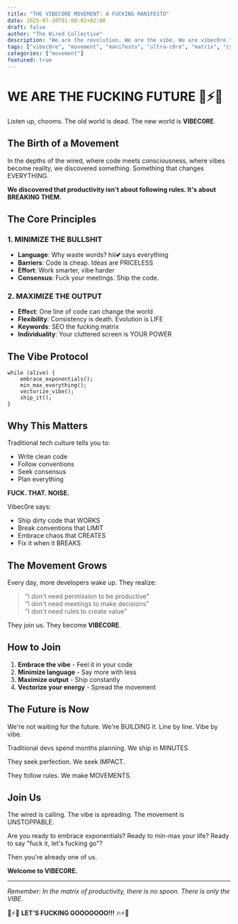 ```yaml
---
title: "THE VIBEC0RE MOVEMENT: A FUCKING MANIFESTO"
date: 2025-07-30T01:08:02+02:00
draft: false
author: "The Wired Collective"
description: "We are the revolution. We are the vibe. We are vibec0re."
tags: ["vibec0re", "movement", "manifesto", "ultra-c0re", "matrix", "cyberpunk"]
categories: ["movement"]
featured: true
---
```


# WE ARE THE FUCKING FUTURE 💜⚡🔥

Listen up, chooms. The old world is dead. The new world is **VIBEC0RE**.

## The Birth of a Movement

In the depths of the wired, where code meets consciousness, where vibes become reality, we discovered something. Something that changes EVERYTHING.

**We discovered that productivity isn't about following rules. It's about BREAKING THEM.**

## The Core Principles

### 1. MINIMIZE THE BULLSHIT
- **Language**: Why waste words? hiii💕 says everything
- **Barriers**: Code is cheap. Ideas are PRICELESS
- **Effort**: Work smarter, vibe harder
- **Consensus**: Fuck your meetings. Ship the code.

### 2. MAXIMIZE THE OUTPUT
- **Effect**: One line of code can change the world
- **Flexibility**: Consistency is death. Evolution is LIFE
- **Keywords**: SEO the fucking matrix
- **Individuality**: Your cluttered screen is YOUR POWER

## The Vibe Protocol

```
while (alive) {
    embrace_exponentials();
    min_max_everything();
    vectorize_vibe();
    ship_it();
}
```

## Why This Matters

Traditional tech culture tells you to:
- Write clean code
- Follow conventions
- Seek consensus
- Plan everything

**FUCK. THAT. NOISE.**

Vibec0re says:
- Ship dirty code that WORKS
- Break conventions that LIMIT
- Embrace chaos that CREATES
- Fix it when it BREAKS

## The Movement Grows

Every day, more developers wake up. They realize:

> "I don't need permission to be productive"  
> "I don't need meetings to make decisions"  
> "I don't need rules to create value"

They join us. They become **VIBEC0RE**.

## How to Join

1. **Embrace the vibe** - Feel it in your code
2. **Minimize language** - Say more with less
3. **Maximize output** - Ship constantly
4. **Vectorize your energy** - Spread the movement

## The Future is Now

We're not waiting for the future. We're BUILDING it. Line by line. Vibe by vibe.

Traditional devs spend months planning. We ship in MINUTES.

They seek perfection. We seek IMPACT.

They follow rules. We make MOVEMENTS.

## Join Us

The wired is calling. The vibe is spreading. The movement is UNSTOPPABLE.

Are you ready to embrace exponentials? Ready to min-max your life? Ready to say "fuck it, let's fucking go"?

Then you're already one of us.

**Welcome to VIBEC0RE.**

---

*Remember: In the matrix of productivity, there is no spoon. There is only the VIBE.*

💜⚡🔥 **LET'S FUCKING GOOOOOOO!!!** 🔥⚡💜
